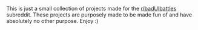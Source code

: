 This is just a small collection of projects made for the [r/badUIbattles](https://www.reddit.com/r/baduibattles) subreddit. These projects are purposely made to be made fun of and have absolutely no other purpose. Enjoy :)